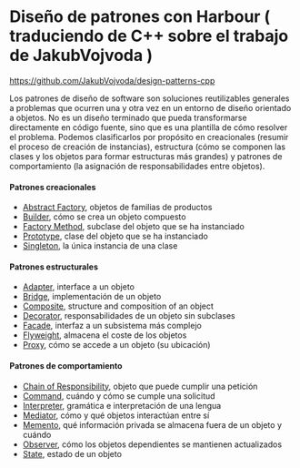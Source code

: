 # Diseño de patrones con Harbour ( traduciendo de C++ sobre el trabajo de JakubVojvoda  )
https://github.com/JakubVojvoda/design-patterns-cpp

Los patrones de diseño de software son soluciones reutilizables generales a problemas que ocurren una y otra vez en un entorno de diseño orientado a objetos. No es un diseño terminado que pueda transformarse directamente en código fuente, sino que es una plantilla de cómo resolver el problema. Podemos clasificarlos por propósito en creacionales (resumir el proceso de creación de instancias), estructura (cómo se componen las clases y los objetos para formar estructuras más grandes) y patrones de comportamiento (la asignación de responsabilidades entre objetos).

#### Patrones creacionales
- [Abstract Factory], objetos de familias de productos
- [Builder], cómo se crea un objeto compuesto
- [Factory Method], subclase del objeto que se ha instanciado
- [Prototype], clase del objeto que se ha instanciado
- [Singleton], la única instancia de una clase

#### Patrones estructurales
- [Adapter], interface a un objeto
- [Bridge], implementación de un objeto
- [Composite], structure and composition of an object
- [Decorator], responsabilidades de un objeto sin subclases
- [Facade], interfaz a un subsistema más complejo
- [Flyweight], almacena el coste de los objetos
- [Proxy], cómo se accede a un objeto (su ubicación)

#### Patrones de comportamiento
- [Chain of Responsibility], objeto que puede cumplir una petición
- [Command], cuándo y cómo se cumple una solicitud
- [Interpreter], gramática e interpretación de una lengua
- [Mediator], cómo y qué objetos interactúan entre sí
- [Memento], qué información privada se almacena fuera de un objeto y cuándo
- [Observer], cómo los objetos dependientes se mantienen actualizados
- [State], estado de un objeto

[Abstract Factory]: https://github.com/angelvisionwin/design-patterns-harbour/tree/main/abstract-factory
[Builder]: https://github.com/angelvisionwin/design-patterns-harbour/tree/main/builder
[Factory Method]: https://github.com/angelvisionwin/design-patterns-harbour/tree/main/factory-method
[Prototype]: https://github.com/angelvisionwin/design-patterns-harbour/tree/main/prototype
[Singleton]: https://github.com/angelvisionwin/design-patterns-harbour/tree/main/singleton

[Adapter]: https://github.com/angelvisionwin/design-patterns-harbour/tree/main/adapter
[Bridge]: https://github.com/angelvisionwin/design-patterns-harbour/tree/main/bridge
[Composite]: https://github.com/angelvisionwin/design-patterns-harbour/tree/main/composite
[Decorator]: https://github.com/angelvisionwin/design-patterns-harbour/tree/main/decorator
[Facade]: https://github.com/angelvisionwin/design-patterns-harbour/tree/main/facade
[Flyweight]: https://github.com/angelvisionwin/design-patterns-harbour/tree/main/flyweight
[Proxy]: https://github.com/angelvisionwin/design-patterns-harbour/tree/main/proxy
[Chain of Responsibility]: https://github.com/angelvisionwin/design-patterns-harbour/tree/main/chainofresponsibility
[Command]: https://github.com/angelvisionwin/design-patterns-harbour/tree/main/command
[Interpreter]: https://github.com/angelvisionwin/design-patterns-harbour/tree/main/interpreter
[Mediator]: https://github.com/angelvisionwin/design-patterns-harbour/tree/main/mediator
[Memento]: https://github.com/angelvisionwin/design-patterns-harbour/tree/main/memento
[Observer]: https://github.com/angelvisionwin/design-patterns-harbour/tree/main/observer
[State]: https://github.com/angelvisionwin/design-patterns-harbour/tree/main/state